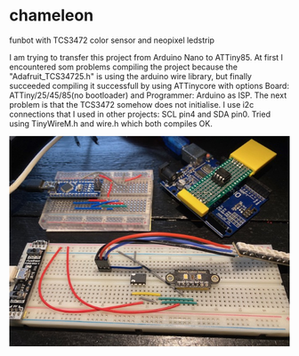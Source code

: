 # chameleon
funbot with TCS3472 color sensor and neopixel ledstrip

I am trying to transfer this project from Arduino Nano to ATTiny85. At first I encountered som problems compiling the project because the "Adafruit_TCS34725.h" is using the arduino wire library, but finally succeeded compiling it successfull by using ATTinycore with options Board: ATTiny/25/45/85(no bootloader) and Programmer: Arduino as ISP. The next problem is that the TCS3472 somehow does not initialise. I use i2c connections that I used in other projects: SCL pin4 and SDA pin0. Tried using TinyWireM.h and wire.h which both compiles OK.

![chameleon](https://github.com/gtmans/chameleon/blob/main/chameleon-breadboard.jpg)
